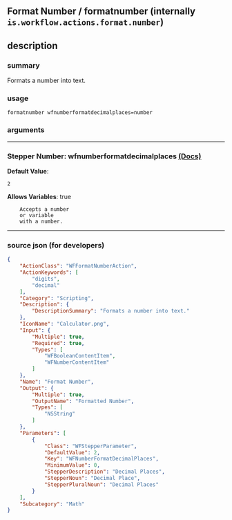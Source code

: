 
## Format Number / formatnumber (internally `is.workflow.actions.format.number`)


## description

### summary

Formats a number into text.


### usage
```
formatnumber wfnumberformatdecimalplaces=number
```

### arguments

---

### Stepper Number: wfnumberformatdecimalplaces [(Docs)](https://pfgithub.github.io/shortcutslang/gettingstarted#stepper-number-fields)
**Default Value**:
```
2
```
**Allows Variables**: true



		Accepts a number 
		or variable
		with a number.

---

### source json (for developers)

```json
{
	"ActionClass": "WFFormatNumberAction",
	"ActionKeywords": [
		"digits",
		"decimal"
	],
	"Category": "Scripting",
	"Description": {
		"DescriptionSummary": "Formats a number into text."
	},
	"IconName": "Calculator.png",
	"Input": {
		"Multiple": true,
		"Required": true,
		"Types": [
			"WFBooleanContentItem",
			"WFNumberContentItem"
		]
	},
	"Name": "Format Number",
	"Output": {
		"Multiple": true,
		"OutputName": "Formatted Number",
		"Types": [
			"NSString"
		]
	},
	"Parameters": [
		{
			"Class": "WFStepperParameter",
			"DefaultValue": 2,
			"Key": "WFNumberFormatDecimalPlaces",
			"MinimumValue": 0,
			"StepperDescription": "Decimal Places",
			"StepperNoun": "Decimal Place",
			"StepperPluralNoun": "Decimal Places"
		}
	],
	"Subcategory": "Math"
}
```

